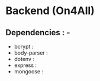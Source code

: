 # Backend (On4All)

## Dependencies : -

- bcrypt : 
- body-parser : 
- dotenv : 
- express : 
- mongoose : 